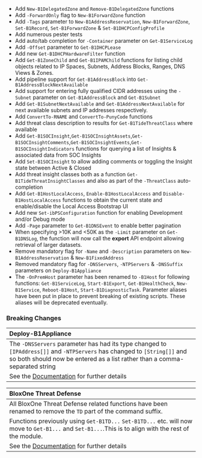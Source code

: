 - Add `New-B1DelegatedZone` and `Remove-B1DelegatedZone` functions
- Add `-ForwardOnly` flag to `New-B1ForwardZone` function
- Add `-Tags` parameter to `New-B1AddressReservation`, `New-B1ForwardZone`, `Set-B1Record`, `Set-B1ForwardZone` & `Set-B1DHCPConfigProfile`
- Add numerous pester tests
- Add auto/tab completion for `-Container` parameter on `Get-B1ServiceLog`
- Add `-Offset` parameter to `Get-B1DHCPLease`
- Add new `Get-B1DHCPHardwareFilter` function
- Add `Get-B1ZoneChild` and `Get-B1IPAMChild` functions for listing child objects related to IP Spaces, Subnets, Address Blocks, Ranges, DNS Views & Zones.
- Add pipeline support for `Get-B1AddressBlock` into `Get-B1AddressBlockNextAvailable`
- Add support for entering fully qualified CIDR addresses using the `-Subnet` parameter on `Get-B1AddressBlock` and `Get-B1Subnet`
- Add `Get-B1SubnetNextAvailable` and `Get-B1AddressNextAvailable` for next available subnets and IP addresses respectively.
- Add `ConvertTo-RNAME` and `ConvertTo-PunyCode` functions
- Add threat class description to results for `Get-B1TideThreatClass` where available
- Add `Get-B1SOCInsight`,`Get-B1SOCInsightAssets`,`Get-B1SOCInsightComments`,`Get-B1SOCInsightEvents`,`Get-B1SOCInsightIndicators` functions for querying a list of Insights & associated data from SOC Insights
- Add `Set-B1SOCInsight` to allow adding comments or toggling the Insight state between Active & Closed
- Add threat insight classes both as a function `Get-B1TideThreatInsightClasses` and also as part of the `-ThreatClass` auto-completion
- Add `Get-B1HostLocalAccess`, `Enable-B1HostLocalAccess` and `Disable-B1HostLocalAccess` functions to obtain the current state and enable/disable the Local Access Bootstrap UI
- Add new `Set-ibPSConfiguration` function for enabling Development and/or Debug mode
- Add `-Page` parameter to `Get-B1DNSEvent` to enable better pagination
- When specifying >10K and <50K as the `-Limit` parameter on `Get-B1DNSLog`, the function will now call the **export** API endpoint allowing retrieval of larger datasets.
- Remove mandatory flag for `-Name` and `-Description` parameters on `New-B1AddressReservation` & `New-B1FixedAddress`
- Removed mandatory flag for `-DNSServers`, `-NTPServers` & `-DNSSuffix` parameters on `Deploy-B1Appliance`
- The `-OnPremHost` parameter has been renamed to `-B1Host` for following functions: `Get-B1ServiceLog`, `Start-B1Export`, `Get-B1HealthCheck`, `New-B1Service`, `Reboot-B1Host`, `Start-B1DiagnosticTask`. Parameter aliases have been put in place to prevent breaking of existing scripts. These aliases will be deprecated eventually.

### Breaking Changes

|  **Deploy-B1Appliance**  |
|:-------------------------|
| The `-DNSServers` parameter has had its type changed to `[IPAddress[]]` and `-NTPServers` has changed to `[String[]]` and so both should now be entered as a list rather than a comma-separated string |
| See the <a href="https://ibps.readthedocs.io/en/latest/BloxOne/BloxOne%20Platform/Deploy-B1Appliance/#example-1">Documentation</a> for further details |

|**BloxOne Threat Defense**|
|:-------------------------|
| All BloxOne Threat Defense related functions have been renamed to remove the `TD` part of the command suffix. |
| Functions previously using `Get-B1TD...` `Set-B1TD...` etc. will now move to `Get-B1...` and `Set-B1...`.This is to align with the rest of the module. |
| See the <a href="https://ibps.readthedocs.io/en/latest/Change%20Log/#:~:text=BloxOne%20Platform-,BloxOne%20Threat%20Defense,-Generic%20Wrapper">Documentation</a> for further details |

